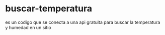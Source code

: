 # buscar-temperatura
es un codigo que se conecta a una api gratuita para buscar la temperatura y humedad en un sitio
